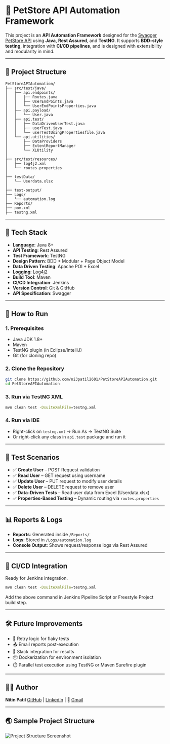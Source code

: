 # 🧪 PetStore API Automation Framework

This project is an **API Automation Framework** designed for the [Swagger PetStore API]((https://petstore.swagger.io/)) using **Java**, **Rest Assured**, and **TestNG**. It supports **BDD-style testing**, integration with **CI/CD pipelines**, and is designed with extensibility and modularity in mind.

---

## 📂 Project Structure

```
PetStoreAPIAutomation/
├── src/test/java/
│   ├── api.endpoints/
│   │   ├── Routes.java
│   │   ├── UserEndPoints.java
│   │   └── UserEndPointsProperties.java
│   ├── api.payload/
│   │   └── User.java
│   ├── api.test/
│   │   ├── DataDrivenUserTest.java
│   │   ├── userTest.java
│   │   └── userTestUsingPropertiesfile.java
│   └── api.utilities/
│       ├── DataProviders
│       ├── ExtentReportManager
│       └── XLUtility
│
├── src/test/resources/
│   ├── log4j2.xml
│   └── routes.properties
│
├── testData/
│   └── Userdata.xlsx
│
├── test-output/
├── Logs/
│   └── automation.log
├── Reports/
├── pom.xml
├── testng.xml
```

---

## 🧰 Tech Stack

* **Language**: Java 8+
* **API Testing**: Rest Assured
* **Test Framework**: TestNG
* **Design Pattern**: BDD + Modular + Page Object Model
* **Data Driven Testing**: Apache POI + Excel
* **Logging**: Log4j2
* **Build Tool**: Maven
* **CI/CD Integration**: Jenkins
* **Version Control**: Git & GitHub
* **API Specification**: Swagger

---

## 🚀 How to Run

### 1. Prerequisites

* Java JDK 1.8+
* Maven
* TestNG plugin (in Eclipse/IntelliJ)
* Git (for cloning repo)

### 2. Clone the Repository

```bash
git clone https://github.com/ni3patil2601/PetStoreAPIAutomation.git
cd PetStoreAPIAutomation
```

### 3. Run via TestNG XML

```bash
mvn clean test -DsuiteXmlFile=testng.xml
```

### 4. Run via IDE

* Right-click on `testng.xml` → Run As → TestNG Suite
* Or right-click any class in `api.test` package and run it

---

## 🥺 Test Scenarios

* ✅ **Create User** – POST Request validation
* ✅ **Read User** – GET request using username
* ✅ **Update User** – PUT request to modify user details
* ✅ **Delete User** – DELETE request to remove user
* ✅ **Data-Driven Tests** – Read user data from Excel (Userdata.xlsx)
* ✅ **Properties-Based Testing** – Dynamic routing via `routes.properties`

---

## 📊 Reports & Logs

* **Reports**: Generated inside `/Reports/`
* **Logs**: Stored in `/Logs/automation.log`
* **Console Output**: Shows request/response logs via Rest Assured

---

## 🔧 CI/CD Integration

Ready for Jenkins integration.

```bash
mvn clean test -DsuiteXmlFile=testng.xml
```

Add the above command in Jenkins Pipeline Script or Freestyle Project build step.

---

## 🛠️ Future Improvements

* 🔄 Retry logic for flaky tests
* 📤 Email reports post-execution
* 💬 Slack integration for results
* 📦 Dockerization for environment isolation
* ⏱️ Parallel test execution using TestNG or Maven Surefire plugin

---

## 👨‍💼 Author

**Nitin Patil**
[GitHub](https://github.com/ni3patil2601) | [LinkedIn](https://www.linkedin.com/in/nitinpatilsdet/) | 📧 [Gmail](mailto:ni3patil2601@gmail.com)


---

## 🌏 Sample Project Structure

![Project Structure Screenshot]([./path-to-your-image.png](https://github.com/ni3patil2601/PetStoreAPIAutomation/blob/master/image.png))


